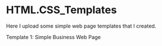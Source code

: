 # HTML.CSS_Templates

Here I upload some simple web page templates that I created.

Template 1: Simple Business Web Page
